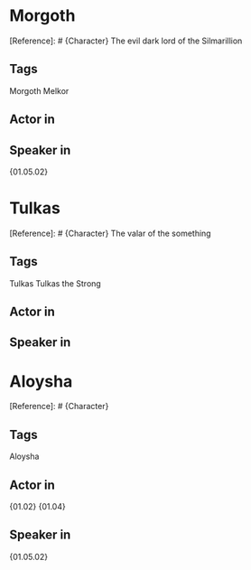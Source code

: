 # Morgoth
[Reference]: # {Character}
The evil dark lord of the Silmarillion
## Tags
Morgoth
Melkor
## Actor in
## Speaker in
{01.05.02}
# Tulkas
[Reference]: # {Character}
The valar of the something
## Tags
Tulkas
Tulkas the Strong
## Actor in
## Speaker in
# Aloysha
[Reference]: # {Character}

## Tags
Aloysha
## Actor in
{01.02}
{01.04}
## Speaker in
{01.05.02}
